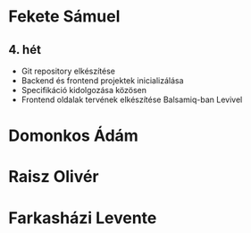 # Fekete Sámuel
## 4. hét
- Git repository elkészítése
- Backend és frontend projektek inicializálása
- Specifikáció kidolgozása közösen
- Frontend oldalak tervének elkészítése Balsamiq-ban Levivel


# Domonkos Ádám



# Raisz Olivér



# Farkasházi Levente